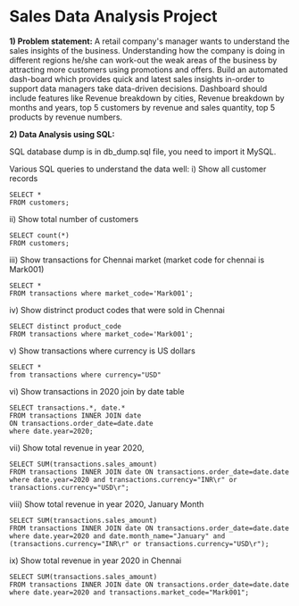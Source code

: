 # Sales Data Analysis Project

**1) Problem statement:**
A retail company's manager wants to understand the sales insights of the business. Understanding how the company is doing in different regions he/she can work-out the weak areas of the business by attracting more customers using promotions and offers. Build an automated dash-board which provides quick and latest sales insights in-order to support data managers take data-driven decisions.
Dashboard should include features like Revenue breakdown by cities, Revenue breakdown by months and years, top 5 customers by revenue and sales quantity, top 5 products by revenue numbers.

**2) Data Analysis using SQL:**

SQL database dump is in db_dump.sql file, you need to import it MySQL.

Various SQL queries to understand the data well:
i) Show all customer records
```
SELECT * 
FROM customers;
```

ii) Show total number of customers
```
SELECT count(*) 
FROM customers;
```

iii) Show transactions for Chennai market (market code for chennai is Mark001)
```
SELECT * 
FROM transactions where market_code='Mark001';
```

iv) Show distrinct product codes that were sold in Chennai
```
SELECT distinct product_code 
FROM transactions where market_code='Mark001';
```

v) Show transactions where currency is US dollars
```
SELECT * 
from transactions where currency="USD"
```

vi) Show transactions in 2020 join by date table
```
SELECT transactions.*, date.* 
FROM transactions INNER JOIN date 
ON transactions.order_date=date.date 
where date.year=2020;
```

vii) Show total revenue in year 2020,
```
SELECT SUM(transactions.sales_amount) 
FROM transactions INNER JOIN date ON transactions.order_date=date.date 
where date.year=2020 and transactions.currency="INR\r" or transactions.currency="USD\r";
```

viii) Show total revenue in year 2020, January Month
```
SELECT SUM(transactions.sales_amount) 
FROM transactions INNER JOIN date ON transactions.order_date=date.date 
where date.year=2020 and date.month_name="January" and (transactions.currency="INR\r" or transactions.currency="USD\r");
```

ix) Show total revenue in year 2020 in Chennai
```
SELECT SUM(transactions.sales_amount) 
FROM transactions INNER JOIN date ON transactions.order_date=date.date 
where date.year=2020 and transactions.market_code="Mark001";
```
